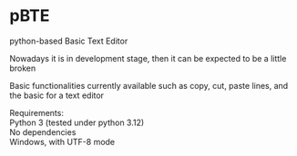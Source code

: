 # pBTE
python-based Basic Text Editor<br>

Nowadays it is in development stage, then it can be expected to be a little broken

Basic functionalities currently available such as copy, cut, paste lines, and the basic for a text editor<br>

Requirements:<br>
Python 3 (tested under python 3.12)<br>
No dependencies<br>
Windows, with UTF-8 mode<br>
